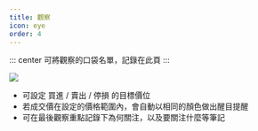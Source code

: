 ```yaml
---
title: 觀察
icon: eye
order: 4
---
```

::: center
可將觀察的口袋名單，記錄在此頁
:::

![](/images/台股訂閱版/觀察.jpg)

- 可設定 買進 / 賣出 / 停損 的目標價位
- 若成交價在設定的價格範圍內，會自動以相同的顏色做出醒目提醒
- 可在最後觀察重點記錄下為何關注，以及要關注什麼等筆記
